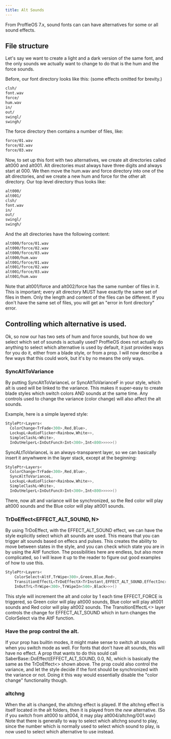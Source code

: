 ```yaml
---
title: Alt Sounds
---
```


From ProffieOS 7.x, sound fonts can can have alternatives for some or all sound effects.

## File structure
Let's say we want to create a light and a dark version of the same font, and the only sounds we actually want to change to do that is the hum and the force sounds.

Before, our font directory looks like this: (some effects omitted for brevity.)
```txt
clsh/
font.wav
force/
hum.wav
in/
out/
swingl/
swingh/
```

The force directory then contains a number of files, like:
```txt
force/01.wav
force/02.wav
force/03.wav
```

Now, to set up this font with two alternatives, we create alt directories called alt000 and alt001. Alt directories must always have three digits and always start at 000. We then move the hum.wav and force directory into one of the alt directories, and we create a new hum and force for the other alt directory. Our top level directory thus looks like:

```txt
alt000/
alt001/
clsh/
font.wav
in/
out/
swingl/
swingh/
```

And the alt directories have the following content:
```txt
alt000/force/01.wav
alt000/force/02.wav
alt000/force/03.wav
alt000/hum.wav
alt001/force/01.wav
alt001/force/02.wav
alt001/force/03.wav
alt001/hum.wav
```

Note that alt001/force and alt002/force has the same number of files in it. This is important; every alt directory MUST have exactly the same set of files in them. Only the length and content of the files can be different. If you don't have the same set of files, you will get an "error in font directory" error.

## Controlling which alternative is used.
Ok, so now our has two sets of hum and force sounds, but how do we select which set of sounds is actually used? ProffieOS does not actually do anything to select which alternative is used by default, it just provides ways for you do it, either from a blade style, or from a prop. I will now describe a few ways that this could work, but it's by no means the only ways.

### SyncAltToVariance
By putting SyncAltToVarianceL or SyncAltToVarianceF in your style, which alt is used will be linked to the variance. This makes it super-easy to create blade styles which switch colors AND sounds at the same time. Any controls used to change the variance (color change) will also affect the alt sounds.

Example, here is a simple layered style:
```cpp
StylePtr<Layers<
  ColorChange<TrFade<300>,Red,Blue>,
  LockupL<AudioFlicker<Rainbow,White>>,
  SimpleClashL<White>,
  InOutHelperL<InOutFuncX<Int<300>,Int<800>>>>>()
```

SyncALtToVarianceL is an always-transparent layer, so we can basically insert it anywhwere in the layer stack, except at the beginning:

```cpp
StylePtr<Layers<
  ColorChange<TrFade<300>,Red,Blue>,
  SyncAltToVarianceL,
  LockupL<AudioFlicker<Rainbow,White>>,
  SimpleClashL<White>,
  InOutHelperL<InOutFuncX<Int<300>,Int<800>>>>>()
```

There, now alt and variance will be synchronized, so the Red color will play alt000 sounds and the Blue color will play alt001 sounds.

### TrDoEffect<EFFECT_ALT_SOUND, N>
By using TrDoEffect, with the EFFECT_ALT_SOUND effect, we can have the style explicitly select which alt sounds are used. This means that you can trigger alt sounds based on effecs and pulses. This creates the ability to move between states in the style, and you can check which state you are in by using the AltF function. The possibilities here are endless, but also more complicated, so I will leave it up to the reader to figure out good examples of how to use this.

```cpp
StylePtr<Layers<
	ColorSelect<AltF,TrWipe<300>,Green,Blue,Red>,
	TransitionEffectL<TrDoEffectX<TrInstant,EFFECT_ALT_SOUND,EffectIncrementF<EFFECT_FORCE,Int<3>>>,EFFECT_FORCE>,
	InOutTrL<TrWipe<300>,TrWipeIn<500>,Black>>>()
```
This style will increment the alt and color by 1 each time EFFECT_FORCE is triggered, so Green color will play alt000 sounds, Blue color will play alt001 sounds and Red color will play alt002 sounds. The TransitionEffectL<> layer controls the change for EFFECT_ALT_SOUND which in turn changes the ColorSelect via the AltF function.

### Have the prop control the alt.
If your prop has builtin modes, it might make sense to switch alt sounds when you switch mode as well. For fonts that don't have alt sounds, this will have no effect. A prop that wants to do this sould call SaberBase::DoEffect(EFFECT_ALT_SOUND, 0.0, N), which is basically the same as the TrDoEffect<> shown above. The prop could also control the variance, and let the style decide if the font should be synchronized with the variance or not. Doing it this way would essentially disable the "color change" functionality though.

### altchng
When the alt is changed, the altchng effect is played. If the altchng effect is itself located in the alt folders, then it is played from the *new* alternative. (So if you switch from alt000 to alt004, it may play alt004/altchng/001.wav) Note that there is generally to way to select which altchng sound to play, since the number which is normally used to select which sound to play, is now used to select which alternative to use instead.
